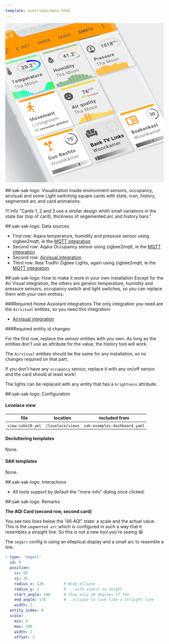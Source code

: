 ```yaml
---
template: overrides/main.html
---
```


[![SAK Example]][SAK Example]

  [SAK Example]: ../assets/screenshots/sak-example-10.png

##:sak-sak-logo: Visualization
Inside environment sensors, occupancy, airvisual and some Light switching square cards with state, icon, history, segmented arc and card animations.

!!! Info "Cards 1, 2 and 3 use a similar design whith small variations in the state bar (top of card), thickness of segemented arc and history bars."

##:sak-sak-logo: Data sources
- First row: Aqara temperature, humidity and pressure sensor using zigbee2mqtt, ie the [MQTT integration](https://www.home-assistant.io/integrations/mqtt/)
- Second row: Aqara Occupancy sensor using zigbee2mqtt, ie the [MQTT integration](https://www.home-assistant.io/integrations/mqtt/)
- Second row: [Airvisual integration](https://www.home-assistant.io/integrations/airvisual/)
- Third row: Ikea Tradfri Zigbee Lights, again using zigbee2mqtt, ie the [MQTT integration](https://www.home-assistant.io/integrations/mqtt/)

##:sak-sak-logo: How to make it work in your own installation
Except for the Air Visual integration, the others are generic temperature, humidity and pressure sensors, occupancy switch and light switches, so you can replace them with your own entities.

###Required Home Assistant integrations
The only integration you need are the `Airvisual` entities, so you need this integration:

- [Airvisual integration](https://www.home-assistant.io/integrations/airvisual/)

###Required entitiy id changes

For the first row, replace the sensor entities with you own. As long as the entities don't use an attribute for the value, the history tool will work.

The `Airvisual` entities should be the same for any installation, so no changes required on that part.

If you don't have any `occupancy` sensor, replace it with any on/off sensor and the card should at least work!

The lights can be replaced with any entity that has a `brightness` attribute.

##:sak-sak-logo: Configuration

#### Lovelace view

| file | location | included from |
| ---- | -------- | ------------- |
| `view-sake10.yml` | `/lovelace/views` | `sak-examples-dashboard.yaml`|

#### Decluttering templates
None.

#### SAK templates
None.

##:sak-sak-logo: Interactions
- All tools support by default the "more-info" dialog once clicked.

##:sak-sak-logo: Remarks

**The AQI Card (second row, second card)**

You see two lines below the "46 AQI" state: a scale and the actual value. This is the `segmented arc` which is configured in such a way that it resembles a straight line. So this is not a new tool you're seeing :smile:

The `segarc` config is using an elleptical display and a small arc to resemble a line.

```yaml linenums="1" hl_lines="6-10"
- type: 'segarc'
  id: 0
  position:
    cx: 65
    cy: 35
    radius_x: 120         # Wide ellipse
    radius_y: 1           # ...with almost no height
    start_angle: 190      # Show only 20 degrees of the
    end_angle: 170        # ..ellipse to look like a straight line
    width: 2
  entity_index: 0
  scale:
    min: 0
    max: 300
    width: 2
    offset: 3
```
